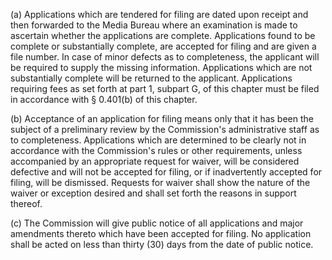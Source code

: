 (a) Applications which are tendered for filing are dated upon receipt and then forwarded to the Media Bureau where an examination is made to ascertain whether the applications are complete. Applications found to be complete or substantially complete, are accepted for filing and are given a file number. In case of minor defects as to completeness, the applicant will be required to supply the missing information. Applications which are not substantially complete will be returned to the applicant. Applications requiring fees as set forth at part 1, subpart G, of this chapter must be filed in accordance with § 0.401(b) of this chapter.

(b) Acceptance of an application for filing means only that it has been the subject of a preliminary review by the Commission's administrative staff as to completeness. Applications which are determined to be clearly not in accordance with the Commission's rules or other requirements, unless accompanied by an appropriate request for waiver, will be considered defective and will not be accepted for filing, or if inadvertently accepted for filing, will be dismissed. Requests for waiver shall show the nature of the waiver or exception desired and shall set forth the reasons in support thereof.
              

(c) The Commission will give public notice of all applications and major amendments thereto which have been accepted for filing. No application shall be acted on less than thirty (30) days from the date of public notice.

